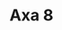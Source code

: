 ---
title: "Axa 8"
weight: 8
menu:
  main:
    parent: "axa-anul-i"
    name: "Axa 8"
    weight: 8
final: true
magazine-year: I
magazine-number: 8
magazine-date: 2008-04-04T00:00:00Z
magazine-day:  vineri
meta: Cuv. Iosif scriitorul-de-cântări; Cuv. Gheorghe de la Maleon; Sf. Ierarh Isidor de Sevilia
quote: Nu te închina până nu știi cine-i sfântul.
quote-author: Proverbele Românilor. Iuliu A. ZANNE
---